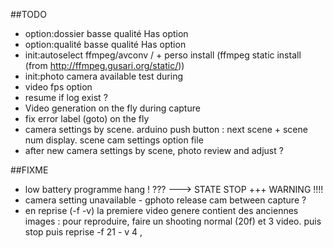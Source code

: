 ##TODO
* option:dossier basse qualité Has option
* option:qualité basse qualité Has option
* init:autoselect ffmpeg/avconv / + perso install (ffmpeg static install (from http://ffmpeg.gusari.org/static/))
* init:photo camera available test during
* video fps option
* resume if log exist ?
* Video generation on the fly during capture
* fix error label (goto) on the fly
* camera settings by scene. arduino push button : next scene + scene num display. scene cam settings option file
* after new camera settings by scene, photo review and adjust ?

##FIXME
* low battery programme hang ! ??? ---> STATE STOP +++ WARNING !!!!
* camera setting unavailable - gphoto release cam between capture ?
* en reprise (-f -v) la premiere video genere contient des anciennes images : pour reproduire, faire un shooting normal (20f) et 3 video. puis stop puis reprise -f 21 - v 4 , 
